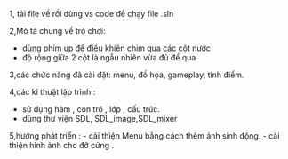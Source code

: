 1, tải file về rồi dùng vs code để chạy file .sln

2,Mô tả chung về trò chơi: 
- dùng phím up để điều khiên chim qua các cột nước
- độ rộng giữa 2 cột là ngẫu nhiên vừa đủ để qua

3,các chức năng đã cài đặt: menu, đồ họa, gameplay, tính điểm.


4,các kĩ thuật lập trình : 
- sử dụng hàm , con trỏ , lớp , cấu trúc.
- dùng thư viện SDL, SDL_image,SDL_mixer

5,hướng phát triển : - cải thiện Menu bằng cách thêm ảnh sinh động.
                   - cải thiện hình ảnh cho đỡ cứng .
